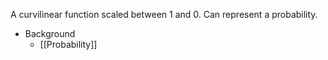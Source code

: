A curvilinear function scaled between 1 and 0. Can represent a probability.

- Background
	- [[Probability]]